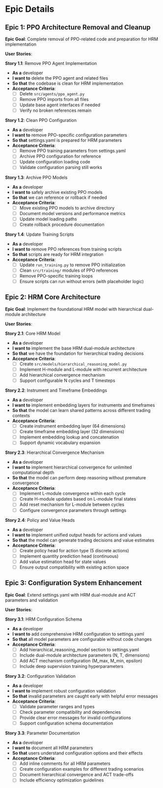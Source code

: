 # Epic Details

## Epic 1: PPO Architecture Removal and Cleanup

**Epic Goal**: Complete removal of PPO-related code and preparation for HRM implementation

**User Stories**:

**Story 1.1**: Remove PPO Agent Implementation

- **As a** developer
- **I want to** delete the PPO agent and related files
- **So that** the codebase is clean for HRM implementation
- **Acceptance Criteria**:
  - [ ] Delete `src/agents/ppo_agent.py`
  - [ ] Remove PPO imports from all files
  - [ ] Update base agent interfaces if needed
  - [ ] Verify no broken references remain

**Story 1.2**: Clean PPO Configuration

- **As a** developer
- **I want to** remove PPO-specific configuration parameters
- **So that** settings.yaml is prepared for HRM parameters
- **Acceptance Criteria**:
  - [ ] Remove PPO training parameters from settings.yaml
  - [ ] Archive PPO configuration for reference
  - [ ] Update configuration loading code
  - [ ] Validate configuration parsing still works

**Story 1.3**: Archive PPO Models

- **As a** developer
- **I want to** safely archive existing PPO models
- **So that** we can reference or rollback if needed
- **Acceptance Criteria**:
  - [ ] Move existing PPO models to archive directory
  - [ ] Document model versions and performance metrics
  - [ ] Update model loading paths
  - [ ] Create rollback procedure documentation

**Story 1.4**: Update Training Scripts

- **As a** developer
- **I want to** remove PPO references from training scripts
- **So that** scripts are ready for HRM integration
- **Acceptance Criteria**:
  - [ ] Update `run_training.py` to remove PPO initialization
  - [ ] Clean `src/training/` modules of PPO references
  - [ ] Remove PPO-specific training loops
  - [ ] Ensure scripts can run without errors (with placeholder logic)

## Epic 2: HRM Core Architecture

**Epic Goal**: Implement the foundational HRM model with hierarchical dual-module architecture

**User Stories**:

**Story 2.1**: Core HRM Model

- **As a** developer
- **I want to** implement the base HRM dual-module architecture
- **So that** we have the foundation for hierarchical trading decisions
- **Acceptance Criteria**:
  - [ ] Create `src/models/hierarchical_reasoning_model.py`
  - [ ] Implement H-module and L-module with recurrent architecture
  - [ ] Add hierarchical convergence mechanism
  - [ ] Support configurable N cycles and T timesteps

**Story 2.2**: Instrument and Timeframe Embeddings

- **As a** developer
- **I want to** implement embedding layers for instruments and timeframes
- **So that** the model can learn shared patterns across different trading contexts
- **Acceptance Criteria**:
  - [ ] Create instrument embedding layer (64 dimensions)
  - [ ] Create timeframe embedding layer (32 dimensions)
  - [ ] Implement embedding lookup and concatenation
  - [ ] Support dynamic vocabulary expansion

**Story 2.3**: Hierarchical Convergence Mechanism

- **As a** developer
- **I want to** implement hierarchical convergence for unlimited computational depth
- **So that** the model can perform deep reasoning without premature convergence
- **Acceptance Criteria**:
  - [ ] Implement L-module convergence within each cycle
  - [ ] Create H-module updates based on L-module final states
  - [ ] Add reset mechanism for L-module between cycles
  - [ ] Configure convergence parameters through settings

**Story 2.4**: Policy and Value Heads

- **As a** developer
- **I want to** implement unified output heads for actions and values
- **So that** the model can generate trading decisions and value estimates
- **Acceptance Criteria**:
  - [ ] Create policy head for action type (5 discrete actions)
  - [ ] Implement quantity prediction head (continuous)
  - [ ] Add value estimation head for state values
  - [ ] Ensure output compatibility with existing action space

## Epic 3: Configuration System Enhancement

**Epic Goal**: Extend settings.yaml with HRM dual-module and ACT parameters and validation

**User Stories**:

**Story 3.1**: HRM Configuration Schema

- **As a** developer
- **I want to** add comprehensive HRM configuration to settings.yaml
- **So that** all model parameters are configurable without code changes
- **Acceptance Criteria**:
  - [ ] Add hierarchical_reasoning_model section to settings.yaml
  - [ ] Include dual-module architecture parameters (N, T, dimensions)
  - [ ] Add ACT mechanism configuration (M_max, M_min, epsilon)
  - [ ] Include deep supervision training hyperparameters

**Story 3.2**: Configuration Validation

- **As a** developer
- **I want to** implement robust configuration validation
- **So that** invalid parameters are caught early with helpful error messages
- **Acceptance Criteria**:
  - [ ] Validate parameter ranges and types
  - [ ] Check parameter compatibility and dependencies
  - [ ] Provide clear error messages for invalid configurations
  - [ ] Support configuration schema documentation

**Story 3.3**: Parameter Documentation

- **As a** developer
- **I want to** document all HRM parameters
- **So that** users understand configuration options and their effects
- **Acceptance Criteria**:
  - [ ] Add inline comments for all HRM parameters
  - [ ] Create configuration examples for different trading scenarios
  - [ ] Document hierarchical convergence and ACT trade-offs
  - [ ] Include efficiency optimization guidelines
